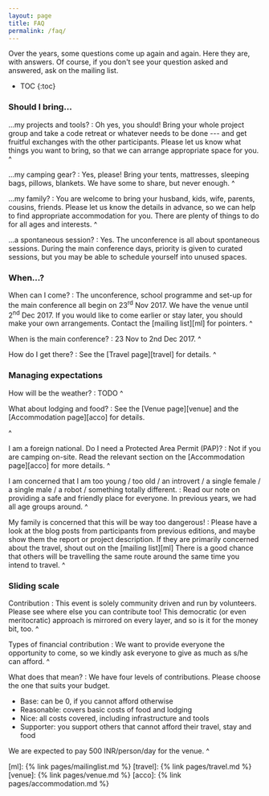 ```yaml
---
layout: page
title: FAQ
permalink: /faq/
---
```


Over the years, some questions come up again and again.  Here they are, with
answers.  Of course, if you don't see your question asked and answered, ask on
the mailing list.

* TOC
{:toc}

### Should I bring...

...my projects and tools?
: Oh yes, you should!  Bring your whole project group and take a code retreat or
  whatever needs to be done --- and get fruitful exchanges with the other
  participants.  Please let us know what things you want to bring, so that we
  can arrange appropriate space for you.
^

...my camping gear?
: Yes, please!  Bring your tents, mattresses, sleeping bags, pillows, blankets.
  We have some to share, but never enough.
^

...my family?
: You are welcome to bring your husband, kids, wife, parents, cousins, friends.
  Please let us know the details in advance, so we can help to find appropriate
  accommodation for you.  There are plenty of things to do for all ages and
  interests.
^

...a spontaneous session?
: Yes.  The unconference is all about spontaneous sessions.  During the main
  conference days, priority is given to curated sessions, but you may be able to
  schedule yourself into unused spaces.

### When...?

When can I come?
: The unconference, school programme and set-up for the main conference all
  begin on 23<sup>rd</sup> Nov 2017.  We have the venue until 2<sup>nd</sup>
  Dec 2017.  If you would like to come earlier or stay later, you should make
  your own arrangements.  Contact the [mailing list][ml] for pointers.
^

When is the main conference?
: 23 Nov to 2nd Dec 2017.
^

How do I get there?
: See the [Travel page][travel] for details.
^

### Managing expectations

How will be the weather?
: TODO
^

What about lodging and food?
: See the [Venue page][venue] and the [Accommodation page][acco] for details.
<!-- This says nothing about food!  We need to know about food! -->
^

I am a foreign national.  Do I need a Protected Area Permit (PAP)?
: Not if you are camping on-site.  Read the relevant section on the
[Accommodation page][acco] for more details.
^

I am concerned that I am too young / too old / an introvert / a single female /
a single male / a robot / something totally different.
: Read our note on providing a safe and friendly place for everyone.  In
  previous years, we had all age groups around.
^

My family is concerned that this will be way too dangerous!
: Please have a look at the blog posts from participants from previous
  editions, and maybe show them the report or project description.  If they are
  primarily concerned about the travel, shout out on the [mailing list][ml]
  There is a good chance that others will be travelling the same route around
  the same time you intend to travel.
^

### Sliding scale

Contribution
: This event is solely community driven and run by volunteers. Please see where else
  you can contribute too! This democratic (or even meritocratic) approach is mirrored
  on every layer, and so is it for the money bit, too.
^

Types of financial contribution
: We want to provide everyone the opportunity to come, so we kindly ask everyone to
  give as much as s/he can afford.
^

What does that mean?
: We have four levels of contributions. Please choose the one that suits your budget.
  * Base: can be 0, if you cannot afford otherwise
  * Reasonable: covers basic costs of food and lodging
  * Nice: all costs covered, including infrastructure and tools
  * Supporter: you support others that cannot afford their travel, stay and food

We are expected to pay 500 INR/person/day for the venue.
^

[ml]: {% link pages/mailinglist.md %}
[travel]: {% link pages/travel.md %}
[venue]: {% link pages/venue.md %}
[acco]: {% link pages/accommodation.md %}
